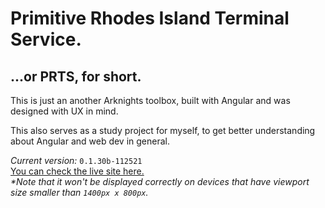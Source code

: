 # **P**rimitive **R**hodes Island **T**erminal **S**ervice. <br>

## ...or PRTS, for short.
This is just an another Arknights toolbox, built with Angular and was designed with UX in mind.
<br>

This also serves as a study project for myself, to get better understanding about Angular and web dev in general.

*Current version:* `0.1.30b-112521`<br>
[You can check the live site here.](https://prts.vercel.app)<br>
*\*Note that it won't be displayed correctly on devices that have viewport size smaller than `1400px x 800px`.*
